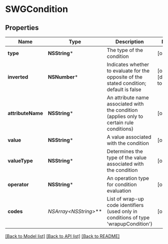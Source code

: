 # SWGCondition

## Properties
Name | Type | Description | Notes
------------ | ------------- | ------------- | -------------
**type** | **NSString*** | The type of the condition | [optional] 
**inverted** | **NSNumber*** | Indicates whether to evaluate for the opposite of the stated condition; default is false | [optional] [default to @0]
**attributeName** | **NSString*** | An attribute name associated with the condition (applies only to certain rule conditions) | [optional] 
**value** | **NSString*** | A value associated with the condition | [optional] 
**valueType** | **NSString*** | Determines the type of the value associated with the condition | [optional] 
**operator** | **NSString*** | An operation type for condition evaluation | [optional] 
**codes** | **NSArray&lt;NSString*&gt;*** | List of wrap-up code identifiers (used only in conditions of type &#39;wrapupCondition&#39;) | [optional] 

[[Back to Model list]](../README.md#documentation-for-models) [[Back to API list]](../README.md#documentation-for-api-endpoints) [[Back to README]](../README.md)


